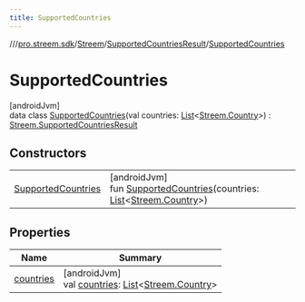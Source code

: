 ```yaml
---
title: SupportedCountries
---
```

//[<root>](../../../../../index.html)/[pro.streem.sdk](../../../index.html)/[Streem](../../index.html)/[SupportedCountriesResult](../index.html)/[SupportedCountries](index.html)



# SupportedCountries



[androidJvm]\
data class [SupportedCountries](index.html)(val countries: [List](https://kotlinlang.org/api/latest/jvm/stdlib/kotlin.collections/-list/index.html)&lt;[Streem.Country](../../-country/index.html)&gt;) : [Streem.SupportedCountriesResult](../index.html)



## Constructors


| | |
|---|---|
| [SupportedCountries](-supported-countries.html) | [androidJvm]<br>fun [SupportedCountries](-supported-countries.html)(countries: [List](https://kotlinlang.org/api/latest/jvm/stdlib/kotlin.collections/-list/index.html)&lt;[Streem.Country](../../-country/index.html)&gt;) |


## Properties


| Name | Summary |
|---|---|
| [countries](countries.html) | [androidJvm]<br>val [countries](countries.html): [List](https://kotlinlang.org/api/latest/jvm/stdlib/kotlin.collections/-list/index.html)&lt;[Streem.Country](../../-country/index.html)&gt; |

